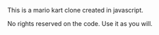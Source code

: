 This is a mario kart clone created in javascript.

No rights reserved on the code. Use it as you will.
